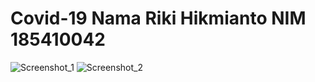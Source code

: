 # Covid-19 Nama Riki Hikmianto NIM 185410042

![Screenshot_1](https://user-images.githubusercontent.com/45007881/104680751-32a3ce80-5723-11eb-832c-1455ef3c8e8d.png)
![Screenshot_2](https://user-images.githubusercontent.com/45007881/104680755-359ebf00-5723-11eb-9861-bfea519bf4c6.png)



